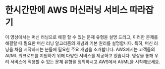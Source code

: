 # 한시간만에 AWS 머신러닝 서비스 따라잡기&#x20;


이 영상에서는 머신 러닝으로 해결 할 수 있는 문제 유형을 설명 드리고, 이러한 문제를 해결할 때 필요한 머신 러닝 알고리즘의 개념과 기본 원리를 설명합니다. 특히, 머신 러닝을 처음 시작하시는 분들에 필요한 주요 개념을 소개합니다. AWS에서는 고객들의 AI/ML 워크로드를 지원하기 위해 다양한 서비스를 제공하고 있습니다. 영상을 통해 우리 서비스에 적용할 수 있는 문제 유형을 정의하시고 AWS에서 AI/ML을 시작해보세요. 


